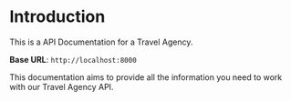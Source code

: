 # Introduction

This is a API Documentation for a Travel Agency.

<aside>
    <strong>Base URL</strong>: <code>http://localhost:8000</code>
</aside>

This documentation aims to provide all the information you need to work with our Travel Agency API.

